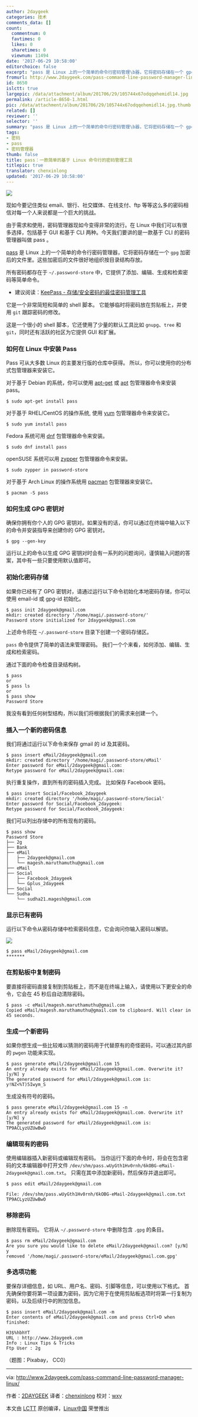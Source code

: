 ```yaml
---
author: 2daygeek
categories: 技术
comments_data: []
count:
  commentnum: 0
  favtimes: 0
  likes: 0
  sharetimes: 0
  viewnum: 11494
date: '2017-06-29 10:58:00'
editorchoice: false
excerpt: "pass 是 Linux 上的一个简单的命令行密码管理\b器，它将密码存储在一个 gpg 加密后的文件里。这些加密后的文件很好地组织按目录结构存放。"
fromurl: http://www.2daygeek.com/pass-command-line-password-manager-linux/
id: 8650
islctt: true
largepic: /data/attachment/album/201706/29/105744x67odqqehemidl14.jpg
permalink: /article-8650-1.html
pic: /data/attachment/album/201706/29/105744x67odqqehemidl14.jpg.thumb.jpg
related: []
reviewer: ''
selector: ''
summary: "pass 是 Linux 上的一个简单的命令行密码管理\b器，它将密码存储在一个 gpg 加密后的文件里。这些加密后的文件很好地组织按目录结构存放。"
tags:
- 密码
- pass
- 密码管理器
thumb: false
title: pass：一款简单的基于 Linux 命令行的密码管理工具
titlepic: true
translator: chenxinlong
updated: '2017-06-29 10:58:00'
---
```


![](/data/attachment/album/201706/29/105744x67odqqehemidl14.jpg)


现如今要记住类似 email、银行、社交媒体、在线支付、ftp 等等这么多的密码相信对每一个人来说都是一个巨大的挑战。


由于需求和使用，密码管理器现如今变得非常的流行。在 Linux 中我们可以有很多选择，包括基于 GUI 和基于 CLI 两种。今天我们要讲的是一款基于 CLI 的密码管理器叫做 pass 。


[pass](https://www.passwordstore.org/) 是 Linux 上的一个简单的命令行密码管理器，它将密码存储在一个 `gpg` 加密后的文件里。这些加密后的文件很好地组织按目录结构存放。


所有密码都存在于 `~/.password-store` 中，它提供了添加、编辑、生成和检索密码等简单命令。


* 建议阅读：[KeePass - 存储/安全密码的最佳密码管理工具](http://www.2daygeek.com/keepass-best-linux-password-manager-arch-linux-mint-ubuntu-debian-fedora-opensuse/)


它是一个非常简短和简单的 shell 脚本。 它能够临时将密码放在剪贴板上，并使用 `git` 跟踪密码的修改。


这是一个很小的 shell 脚本，它还使用了少量的默认工具比如 `gnupg`、`tree` 和 `git`，同时还有活跃的社区为它提供 GUI 和扩展。


### 如何在 Linux 中安装 Pass


Pass 可从大多数 Linux 的主要发行版的仓库中获得。 所以，你可以使用你的分布式包管理器来安装它。


对于基于 Debian 的系统，你可以使用 [apt-get](http://www.2daygeek.com/apt-get-apt-cache-command-examples/) 或 [apt](http://www.2daygeek.com/apt-command-examples/) 包管理器命令来安装 pass。



```
$ sudo apt-get install pass

```

对于基于 RHEL/CentOS 的操作系统, 使用 [yum](http://www.2daygeek.com/yum-command-examples/) 包管理器命令来安装它。



```
$ sudo yum install pass

```

Fedora 系统可用 [dnf](http://www.2daygeek.com/dnf-command-examples/) 包管理器命令来安装。



```
$ sudo dnf install pass

```

openSUSE 系统可以用 [zypper](http://www.2daygeek.com/zypper-command-examples/) 包管理器命令来安装。



```
$ sudo zypper in password-store

```

对于基于 Arch Linux 的操作系统用 [pacman](http://www.2daygeek.com/pacman-command-examples/) 包管理器来安装它。



```
$ pacman -S pass

```

### 如何生成 GPG 密钥对


确保你拥有你个人的 GPG 密钥对。如果没有的话，你可以通过在终端中输入以下的命令并安装指导来创建你的 GPG 密钥对。



```
$ gpg --gen-key

```

运行以上的命令以生成 GPG 密钥对时会有一系列的问题询问，谨慎输入问题的答案，其中有一些只要使用默认值即可。


### 初始化密码存储


如果你已经有了 GPG 密钥对，请通过运行以下命令初始化本地密码存储，你可以使用 email-id 或 gpg-id 初始化。



```
$ pass init 2daygeek@gmail.com
mkdir: created directory '/home/magi/.password-store/'
Password store initialized for 2daygeek@gmail.com

```

上述命令将在 `~/.password-store` 目录下创建一个密码存储区。


`pass` 命令提供了简单的语法来管理密码。 我们一个个来看，如何添加、编辑、生成和检索密码。


通过下面的命令检查目录结构树。



```
$ pass
or
$ pass ls
or
$ pass show
Password Store

```

我没有看到任何树型结构，所以我们将根据我们的需求来创建一个。


### 插入一个新的密码信息


我们将通过运行以下命令来保存 gmail 的 id 及其密码。



```
$ pass insert eMail/2daygeek@gmail.com
mkdir: created directory '/home/magi/.password-store/eMail'
Enter password for eMail/2daygeek@gmail.com: 
Retype password for eMail/2daygeek@gmail.com:

```

执行重复操作，直到所有的密码插入完成。 比如保存 Facebook 密码。



```
$ pass insert Social/Facebook_2daygeek
mkdir: created directory '/home/magi/.password-store/Social'
Enter password for Social/Facebook_2daygeek: 
Retype password for Social/Facebook_2daygeek: 

```

我们可以列出存储中的所有现有的密码。



```
$ pass show
Password Store
├── 2g
├── Bank
├── eMail
│   ├── 2daygeek@gmail.com
│   └── magesh.maruthamuthu@gmail.com
├── eMail
├── Social
│   ├── Facebook_2daygeek
│   └── Gplus_2daygeek
├── Social
└── Sudha
    └── sudha21.magesh@gmail.com

```

### 显示已有密码


运行以下命令从密码存储中检索密码信息，它会询问你输入密码以解锁。


![](/data/attachment/album/201706/29/105810iuyorruhv8duthtz.png)



```
$ pass eMail/2daygeek@gmail.com
*******

```

### 在剪贴板中复制密码


要直接将密码直接复制到剪贴板上，而不是在终端上输入，请使用以下更安全的命令，它会在 45 秒后自动清除密码。



```
$ pass -c eMail/magesh.maruthamuthu@gmail.com
Copied eMail/magesh.maruthamuthu@gmail.com to clipboard. Will clear in 45 seconds.

```

### 生成一个新密码


如果你想生成一些比较难以猜测的密码用于代替原有的奇怪密码，可以通过其内部的 `pwgen` 功能来实现。



```
$ pass generate eMail/2daygeek@gmail.com 15
An entry already exists for eMail/2daygeek@gmail.com. Overwrite it? [y/N] y
The generated password for eMail/2daygeek@gmail.com is:
y!NZ<%T)5Iwym_S

```

生成没有符号的密码。



```
$ pass generate eMail/2daygeek@gmail.com 15 -n
An entry already exists for eMail/2daygeek@gmail.com. Overwrite it? [y/N] y
The generated password for eMail/2daygeek@gmail.com is:
TP9ACLyzUZUwBwO

```

### 编辑现有的密码


使用编辑器插入新密码或编辑现有密码。 当你运行下面的命令时，将会在包含密码的文本编辑器中打开文件 `/dev/shm/pass.wUyGth1Hv0rnh/6kOBG-eMail-2daygeek@gmail.com.txt`。 只需在其中添加新密码，然后保存并退出即可。



```
$ pass edit eMail/2daygeek@gmail.com

File: /dev/shm/pass.wUyGth1Hv0rnh/6kOBG-eMail-2daygeek@gmail.com.txt                                                                   
TP9ACLyzUZUwBwO

```

### 移除密码


删除现有密码。 它将从 `~/.password-store` 中删除包含 `.gpg` 的条目。



```
$ pass rm eMail/2daygeek@gmail.com
Are you sure you would like to delete eMail/2daygeek@gmail.com? [y/N] y
removed '/home/magi/.password-store/eMail/2daygeek@gmail.com.gpg'

```

### 多选项功能


要保存详细信息，如 URL、用户名、密码、引脚等信息，可以使用以下格式。 首先确保你要将第一项设置为密码，因为它用于在使用剪贴板选项时将第一行复制为密码，以及后续行中的附加信息。



```
$ pass insert eMail/2daygeek@gmail.com -m
Enter contents of eMail/2daygeek@gmail.com and press Ctrl+D when finished:

H3$%hbhYT
URL : http://www.2daygeek.com
Info : Linux Tips & Tricks
Ftp User : 2g

```

 （题图：Pixabay， CC0）




---


via: <http://www.2daygeek.com/pass-command-line-password-manager-linux/>


作者：[2DAYGEEK](http://www.2daygeek.com/author/2daygeek/) 译者：[chenxinlong](https://github.com/chenxinlong) 校对：[wxy](https://github.com/wxy)


本文由 [LCTT](https://github.com/LCTT/TranslateProject) 原创编译，[Linux中国](https://linux.cn/) 荣誉推出
